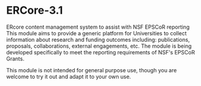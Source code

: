 # ERCore-3.1
ERcore content management system to assist with NSF EPSCoR reporting
This module aims to provide a generic platform for Universities to collect information about research and funding outcomes including: publications, proposals, collaborations, external engagements, etc. 
The module is being developed specifically to meet the reporting requirements of NSF's EPSCoR Grants.

This module is not intended for general purpose use, though you are welcome to try it out and adapt it to your own use.

